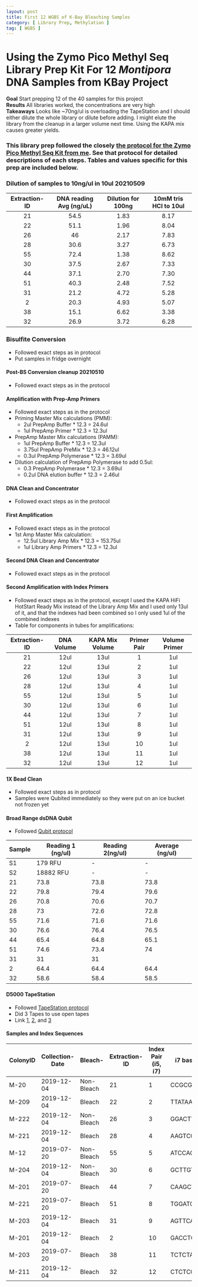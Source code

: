 ```yaml
---
layout: post
title: First 12 WGBS of K-Bay Bleaching Samples
category: [ Library Prep, Methylation ]
tag: [ WGBS ]
---
```


# Using the Zymo Pico Methyl Seq Library Prep Kit For 12 _Montipora_ DNA Samples from KBay Project

**Goal** Start prepping 12 of the 40 samples for this project  
**Results** All libraries worked, the concentrations are very high  
**Takeaways** Looks like ~70ng/ul is overloading the TapeStation and I should either dilute the whole library or dilute before adding. I might elute the library from the cleanup in a larger volume next time. Using the KAPA mix causes greater yields.

### This library prep followed the closely [the protocol for the Zymo Pico Methyl Seq Kit from me](https://meschedl.github.io/MESPutnam_Open_Lab_Notebook/WGBS-PMS-protocol/). See that protocol for detailed descriptions of each steps. Tables and values specific for this prep are included below.

### Dilution of samples to 10ng/ul in 10ul 20210509

**Extraction-ID**|**DNA reading Avg (ng/uL)**|**Dilution for 100ng**|**10mM tris HCl to 10ul**
:-----:|:-----:|:-----:|:-----:
21|54.5|1.83|8.17
22|51.1|1.96|8.04
26|46|2.17|7.83
28|30.6|3.27|6.73
55|72.4|1.38|8.62
30|37.5|2.67|7.33
44|37.1|2.70|7.30
51|40.3|2.48|7.52
31|21.2|4.72|5.28
2|20.3|4.93|5.07
38|15.1|6.62|3.38
32|26.9|3.72|6.28

### Bisulfite Conversion

- Followed exact steps as in protocol
- Put samples in fridge overnight

#### Post-BS Conversion cleanup 20210510
- Followed exact steps as in the protocol

#### Amplification with Prep-Amp Primers
- Followed exact steps as in the protocol
- Priming Master Mix calculations (PMM):
  - 2ul PrepAmp Buffer * 12.3 = 24.6ul
  - 1ul PrepAmp Primer * 12.3 = 12.3ul
- PrepAmp Master Mix calculations (PAMM):
  - 1ul PrepAmp Buffer * 12.3 = 12.3ul
  - 3.75ul PrepAmp PreMix * 12.3 = 46.12ul
  - 0.3ul PrepAmp Polymerase * 12.3 = 3.69ul
- Dilution calculation of PrepAmp Polymerase to add 0.5ul:
  - 0.3 PrepAmp Polymerase * 12.3 = 3.69ul
  - 0.2ul DNA elution buffer * 12.3 = 2.46ul

#### DNA Clean and Concentrator
- Followed exact steps as in the protocol

#### First Amplification  
- Followed exact steps as in the protocol
- 1st Amp Master Mix calculation:
  - 12.5ul Library Amp Mix * 12.3 = 153.75ul
  - 1ul Library Amp Primers * 12.3 = 12.3ul

#### Second DNA Clean and Concentrator
- Followed exact steps as in the protocol

#### Second Amplification with Index Primers
- Followed exact steps as in the protocol, except I used the KAPA HiFi HotStart Ready Mix instead of the Library Amp Mix and I used only 13ul of it, and that the indexes had been combined so I only used 1ul of the combined indexes
- Table for components in tubes for amplifications:

**Extraction-ID**|**DNA Volume**|**KAPA Mix Volume**|**Primer Pair**|**Volume Primer**
:-----:|:-----:|:-----:|:-----:|:-----:
21|12ul|13ul|1|1ul
22|12ul|13ul|2|1ul
26|12ul|13ul|3|1ul
28|12ul|13ul|4|1ul
55|12ul|13ul|5|1ul
30|12ul|13ul|6|1ul
44|12ul|13ul|7|1ul
51|12ul|13ul|8|1ul
31|12ul|13ul|9|1ul
2|12ul|13ul|10|1ul
38|12ul|13ul|11|1ul
32|12ul|13ul|12|1ul

#### 1X Bead Clean
- Followed exact steps as in protocol
- Samples were Qubited immediately so they were put on an ice bucket not frozen yet

#### Broad Range dsDNA Qubit
- Followed [Qubit protocol](https://github.com/meschedl/PPP-Lab-Resources/blob/master/Protocols/Qubit-Assay-Protocol.md)

|Sample|Reading 1 (ng/ul)|Reading 2(ng/ul)|Average (ng/ul)|
|---|---|---|---|
|S1|179 RFU|-|-|
|S2|18882 RFU|-|-|
|21|73.8|73.8|73.8|
|22|79.8|79.4|79.6|
|26|70.8|70.6|70.7|
|28|73|72.6|72.8|
|55|71.6|71.6|71.6|
|30|76.6|76.4|76.5|
|44|65.4|64.8|65.1|
|51|74.6|73.4|74|
|31|31|31|
|2|64.4|64.4|64.4|
|32|58.6|58.4|58.5|


#### D5000 TapeStation
- Followed [TapeStation protocol](https://meschedl.github.io/MESPutnam_Open_Lab_Notebook/DNA-Tapestation/)
- Did 3 Tapes to use open tapes
- Link [1](https://github.com/meschedl/MESPutnam_Open_Lab_Notebook/blob/master/tapestation_pdfs/2021-05-11%20-%2016.21.42.pdf), [2](https://github.com/meschedl/MESPutnam_Open_Lab_Notebook/blob/master/tapestation_pdfs/2021-05-11%20-%2016.31.35.pdf), and [3](https://github.com/meschedl/MESPutnam_Open_Lab_Notebook/blob/master/tapestation_pdfs/2021-05-11%20-%2016.42.44.pdf)


#### Samples and Index Sequences

| ColonyID | Collection-Date | Bleach-    | Extraction-ID | Index Pair (i5, i7) | i7 bases | i5 bases |
|----------|-----------------|------------|---------------|---------------------|----------|----------|
| M-20     | 2019-12-04      | Non-Bleach | 21            | 1                   | CCGCGGTT | AGCGCTAG |
| M-209    | 2019-12-04      | Bleach     | 22            | 2                   | TTATAACC | GATATCGA |
| M-222    | 2019-12-04      | Non-Bleach | 26            | 3                   | GGACTTGG | CGCAGACG |
| M-221    | 2019-12-04      | Bleach     | 28            | 4                   | AAGTCCAA | TATGAGTA |
| M-12     | 2019-07-20      | Non-Bleach | 55            | 5                   | ATCCACTG | AGGTGCGT |
| M-204    | 2019-12-04      | Non-Bleach | 30            | 6                   | GCTTGTCA | GAACATAC |
| M-201    | 2019-07-20      | Bleach     | 44            | 7                   | CAAGCTAG | ACATAGCG |
| M-221    | 2019-07-20      | Bleach     | 51            | 8                   | TGGATCGA | GTGCGATA |
| M-203    | 2019-12-04      | Bleach     | 31            | 9                   | AGTTCAGG | CCAACAGA |
| M-201    | 2019-12-04      | Bleach     | 2             | 10                  | GACCTGAA | TTGGTGAG |
| M-203    | 2019-07-20      | Bleach     | 38            | 11                  | TCTCTACT | CGCGGTTC |
| M-211    | 2019-12-04      | Bleach     | 32            | 12                  | CTCTCGTC | TATAACCT |

